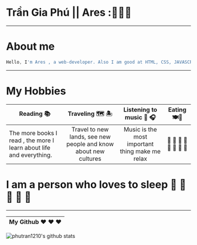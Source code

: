 
# Trần Gia Phú || Ares ::black_heart::black_heart::black_heart:
<hr/>

# About me
```javascript
Hello, I'm Ares , a web-developer. Also I am good at HTML, CSS, JAVASCRIPT, JQUERY, TYPESCRIPT, REACTJS.
```
<hr/>

# My Hobbies

| Reading :books: | Traveling :world_map: :desert_island: | Listening to music 	:musical_note: :headphones:| Eating :plate_with_cutlery::chopsticks:|
| --------------- | :-----------------------------------: | :--------------------------------------------: | :------------------------------------: |
| The more books I read , the more I learn about life and everything. | Travel to new lands, see new people and know about new cultures | Music is the most important thing make me relax | :honey_pot: :crab: 	:lobster: :green_salad: :hotdog: :hamburger:	:meat_on_bone: :poultry_leg: |

# I am a person who loves to sleep 	:rofl:	:rofl:	:rofl:	:rofl:	:rofl:

<hr/>

My Github :heart:	:heart:	:heart: |
------------ | 
![phutran1210's github stats](https://github-readme-stats.vercel.app/api?username=phutran1210&show_icons=true&theme=radical)

<!--
**phutran1210/phutran1210** is a ✨ _special_ ✨ repository because its `README.md` (this file) appears on your GitHub profile.

Here are some ideas to get you started:

- 🔭 I’m currently working on ...
- 🌱 I’m currently learning ...
- 👯 I’m looking to collaborate on ...
- 🤔 I’m looking for help with ...
- 💬 Ask me about ...
- 📫 How to reach me: ...
- 😄 Pronouns: ...
- ⚡ Fun fact: ...
-->
